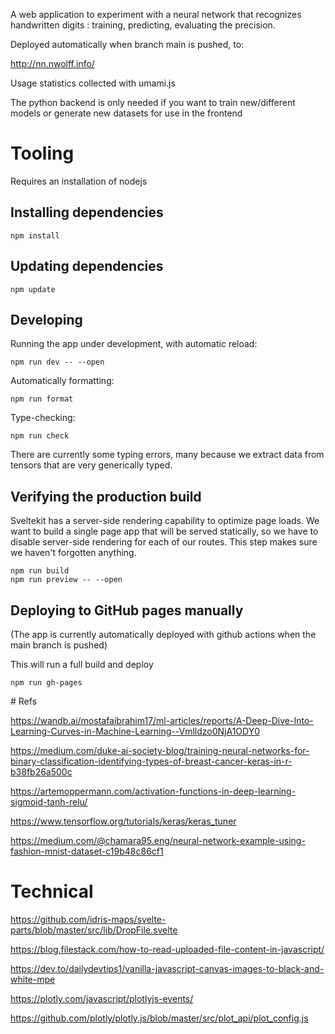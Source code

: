 A web application to experiment with a neural network that recognizes handwritten digits : training, predicting, evaluating the precision.

Deployed automatically when branch main is pushed, to:

http://nn.nwolff.info/

Usage statistics collected with umami.js

The python backend is only needed if you want to train new/different models or generate new datasets for use in the frontend

# Tooling

Requires an installation of nodejs

## Installing dependencies

    npm install

## Updating dependencies

    npm update

## Developing

Running the app under development, with automatic reload:

    npm run dev -- --open

Automatically formatting:

    npm run format

Type-checking:

    npm run check

There are currently some typing errors, many because we extract data from tensors that are very generically typed.

## Verifying the production build

Sveltekit has a server-side rendering capability to optimize page loads.
We want to build a single page app that will be served statically, so we have to disable server-side rendering for each of our routes.
This step makes sure we haven't forgotten anything.

    npm run build
    npm run preview -- --open

## Deploying to GitHub pages manually

(The app is currently automatically deployed with github actions when the main branch is pushed)

This will run a full build and deploy

    npm run gh-pages

# Refs

https://wandb.ai/mostafaibrahim17/ml-articles/reports/A-Deep-Dive-Into-Learning-Curves-in-Machine-Learning--Vmlldzo0NjA1ODY0

https://medium.com/duke-ai-society-blog/training-neural-networks-for-binary-classification-identifying-types-of-breast-cancer-keras-in-r-b38fb26a500c

https://artemoppermann.com/activation-functions-in-deep-learning-sigmoid-tanh-relu/

https://www.tensorflow.org/tutorials/keras/keras_tuner

https://medium.com/@chamara95.eng/neural-network-example-using-fashion-mnist-dataset-c19b48c86cf1

# Technical

https://github.com/idris-maps/svelte-parts/blob/master/src/lib/DropFile.svelte

https://blog.filestack.com/how-to-read-uploaded-file-content-in-javascript/

https://dev.to/dailydevtips1/vanilla-javascript-canvas-images-to-black-and-white-mpe

https://plotly.com/javascript/plotlyjs-events/

https://github.com/plotly/plotly.js/blob/master/src/plot_api/plot_config.js
